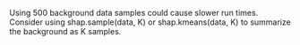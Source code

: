 Using 500 background data samples could cause slower run times. Consider using shap.sample(data, K) or shap.kmeans(data, K) to summarize the background as K samples.
